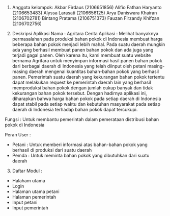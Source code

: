 1. Anggota kelompok:
Akbar Firdaus (2106651856)
Alifio Fathan Haryanto (2106653483)
Alyssa Larasati (2106656125)
Arya Daniswara Khairan (2106702781)
Bintang Pratama (2106751373)
Fauzan Firzandy Khifzan (2106702756)

2. Deskripsi Aplikasi 
  Nama : Agritara
Cerita Aplikasi : 
Melihat banyaknya permasalahan pada produksi bahan pokok di Indonesia membuat harga beberapa bahan pokok menjadi lebih mahal. Pada suatu daerah mungkin ada yang berhasil membuat panen bahan pokok dan ada juga yang terjadi gagal panen. Oleh karena itu, kami membuat suatu website bernama Agritara untuk menyimpan informasi hasil panen bahan pokok dari berbagai daerah di Indonesia yang telah diinput oleh petani masing-masing daerah mengenai kuantitas bahan-bahan pokok yang berhasil panen. Pemerintah suatu daerah yang kekurangan bahan pokok tertentu dapat melakukan request ke pemerintah daerah lain yang berhasil memproduksi bahan pokok dengan jumlah cukup banyak dan tidak kekurangan bahan pokok tersebut. Dengan hadirnya aplikasi ini, diharapkan bahwa harga bahan pokok pada setiap daerah di Indonesia dapat stabil pada setiap waktu dan kebutuhan masyarakat pada setiap daerah di Indonesia terhadap bahan pokok dapat tercukupi.

Fungsi : Untuk membantu pemerintah dalam pemerataan distribusi bahan pokok di Indonesia
 
  Peran User : 
  - Petani : Untuk memberi informasi atas bahan-bahan pokok yang berhasil di produksi dari suatu daerah
  - Pemda : Untuk meminta bahan pokok yang dibutuhkan dari suatu daerah
  
3. Daftar Modul :
  - Halaham utama
  - Login
  - Halaman utama petani
  - Halaman pemerintah
  - Input petani
  - Input pemerintah
